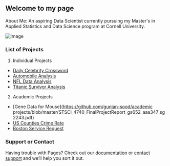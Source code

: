 ## Welcome to my page

About Me: An aspiring Data Scientist currently pursuing my Master's in Applied Statistics and Data Science program at Cornell University.

![Image](https://github.com/gunjan-sood/portfolio/blob/master/profilepic.png?raw=true)



















### List of Projects

1. Individual Projects
  * [Daily Celebrity Crossword](https://github.com/gunjan-sood/Individual-Data-Science-projects/blob/master/Crossword%20App%20Review.md)
  * [Automobile Analysis](https://github.com/gunjan-sood/Individual-Data-Science-projects/blob/master/Automobile_Analysis.md)
  * [NFL Data Analysis](https://github.com/gunjan-sood/Individual-Data-Science-projects/blob/master/NFL%20Data%20Analysis.md)
  * [Titanic Survivor Analysis](https://public.tableau.com/views/TitanicSuvivalAnalysis_0/Dashboard1?:embed=y&:display_count=yes)
2. Academic Projects
  * [Gene Data for Mouse](https://github.com/gunjan-sood/academic projects/blob/master/STSCI_4740_FinalProjectReport_gs652_aaa347_sg2243.pdf)
  * [US Counties Crime Rate](https://github.com/gunjan-sood/academic-projects/blob/master/5030_Project_Report_Final.pdf)
  * [Boston Service Request](https://github.com/gunjan-sood/academic-projects/blob/master/5080_Final_Project.pdf)

### Support or Contact

Having trouble with Pages? Check out our [documentation](https://help.github.com/categories/github-pages-basics/) or [contact support](https://github.com/contact) and we’ll help you sort it out.



